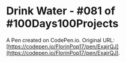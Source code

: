 # Drink Water - #081 of #100Days100Projects

A Pen created on CodePen.io. Original URL: [https://codepen.io/FlorinPop17/pen/ExajrQJ](https://codepen.io/FlorinPop17/pen/ExajrQJ).



